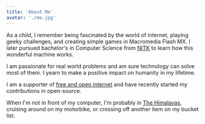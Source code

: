 ```yaml
---
title: 'About Me'
avatar: './me.jpg'
---
```


As a child, I remember being fascinated by the world of internet, playing geeky challenges, and creating simple games in Macromedia Flash MX. I later pursued bachelor's in Computer Science from [NITK](https://www.nitk.ac.in/) to learn how this wonderful machine works.

I am passionate for real world problems and am sure technology can solve most of them. I yearn to make a positive impact on humanity in my lifetime.

I am a supporter of [free and open internet](https://www.eff.org/issues/net-neutrality) and have recently started my contributions in open-source.

When I'm not in front of my computer, I'm probably in [The Himalayas](https://en.wikipedia.org/wiki/Himalayas), cruising around on my motorbike, or crossing off another item on my bucket list.

